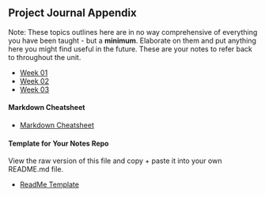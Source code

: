 ## Project Journal Appendix

Note: These topics outlines here are in no way comprehensive of everything you have been taught - but a **minimum**. Elaborate on them and put anything here you might find useful in the future. These are your notes to refer back to throughout the unit.

+ [Week 01](https://github.com/KyleGoslan/Digital-Media-Design/blob/master/Notes/01.md)
+ [Week 02](https://github.com/KyleGoslan/Digital-Media-Design/blob/master/Notes/02.md)
+ [Week 03](https://github.com/KyleGoslan/Digital-Media-Design/blob/master/Notes/03.md)

#### Markdown Cheatsheet
+ [Markdown Cheatsheet](https://guides.github.com/features/mastering-markdown/)

#### Template for Your Notes Repo
View the raw version of this file and copy + paste it into your own README.md file. 
+ [ReadMe Template](https://github.com/KyleGoslan/Digital-Media-Design/blob/master/Notes/Template.md)
